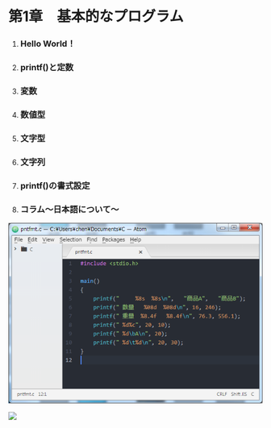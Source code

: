 # 第1章　基本的なプログラム

1. ### Hello World！
2. ### printf\(\)と定数
3. ### 変数
4. ### 数値型
5. ### 文字型
6. ### 文字列
7. ### printf\(\)の書式設定
8. ### コラム～日本語について～

![](/assets/import.png)



![](https://lh4.googleusercontent.com/_KJ13rntluJdWmxFQDEGtasRdRJkwSvTtkyUGPgI-tQequuQ488IXGaoLzjHuMrdvd3yYojWnUGEwML3BRPYFTvK7HfwIMuH9gJaQWZDl-_wy_E8ngfWf14SmSmhfsim5jsr-0jF)

